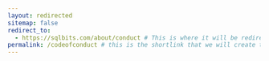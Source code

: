 ```yaml
---
layout: redirected
sitemap: false
redirect_to:
  - https://sqlbits.com/about/conduct # This is where it will be redirected  - must be a complete url and a space after the -
permalink: /codeofconduct # this is the shortlink that we will create the / is required - MUST MATCH the name of the file amd a space after the :
---
```

